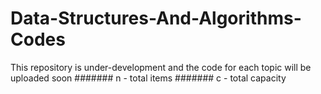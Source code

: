 # Data-Structures-And-Algorithms-Codes
This repository is under-development and the code for each topic will be uploaded soon
####### n - total items
####### c - total capacity
